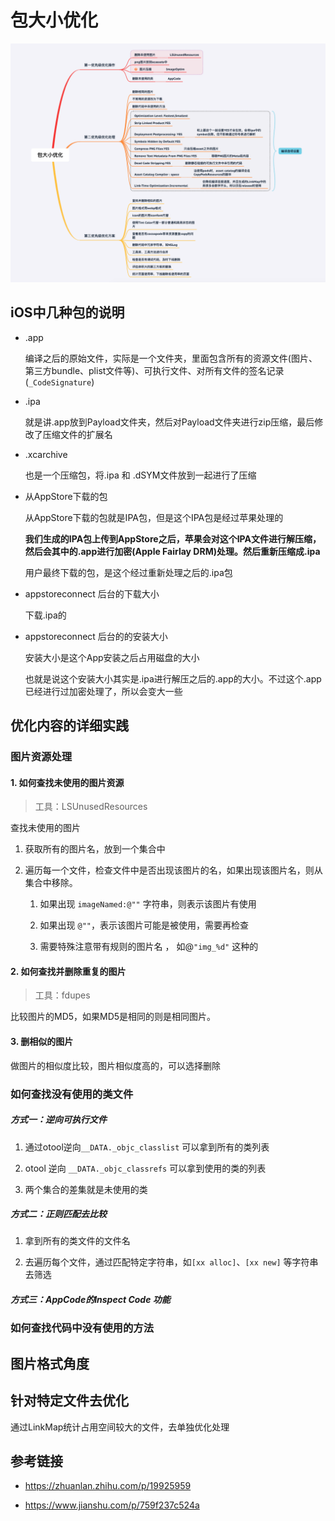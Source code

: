 # 包大小优化

![App包优化](https://github.com/cocacola-ty/Images/blob/master/ipasizeoptimization.png?raw=true)

## iOS中几种包的说明

* .app 

	编译之后的原始文件，实际是一个文件夹，里面包含所有的资源文件(图片、第三方bundle、plist文件等)、可执行文件、对所有文件的签名记录(`_CodeSignature`)

* .ipa

	就是讲.app放到Payload文件夹，然后对Payload文件夹进行zip压缩，最后修改了压缩文件的扩展名

* .xcarchive
	
	也是一个压缩包，将.ipa 和 .dSYM文件放到一起进行了压缩

* 从AppStore下载的包

	从AppStore下载的包就是IPA包，但是这个IPA包是经过苹果处理的

	**我们生成的IPA包上传到AppStore之后，苹果会对这个IPA文件进行解压缩，然后会其中的.app进行加密(Apple Fairlay DRM)处理。然后重新压缩成.ipa**

	用户最终下载的包，是这个经过重新处理之后的.ipa包

* appstoreconnect 后台的下载大小

	下载.ipa的

* appstoreconnect 后台的的安装大小

	安装大小是这个App安装之后占用磁盘的大小

	也就是说这个安装大小其实是.ipa进行解压之后的.app的大小。不过这个.app已经进行过加密处理了，所以会变大一些

## 优化内容的详细实践

### 图片资源处理

#### 1. 如何查找未使用的图片资源

> 工具：LSUnusedResources

查找未使用的图片

1. 获取所有的图片名，放到一个集合中

2. 遍历每一个文件，检查文件中是否出现该图片的名，如果出现该图片名，则从集合中移除。

	1. 如果出现 `imageNamed:@""` 字符串，则表示该图片有使用

	2. 如果出现 `@""`，表示该图片可能是被使用，需要再检查

	3. 需要特殊注意带有规则的图片名 ， 如@`"img_%d"` 这种的

#### 2. 如何查找并删除重复的图片

> 工具：fdupes

比较图片的MD5，如果MD5是相同的则是相同图片。

#### 3. 删相似的图片

做图片的相似度比较，图片相似度高的，可以选择删除

### 如何查找没有使用的类文件

##### 方式一：逆向可执行文件

1. 通过otool逆向`__DATA._objc_classlist` 可以拿到所有的类列表

2. otool 逆向 `__DATA._objc_classrefs` 可以拿到使用的类的列表

3. 两个集合的差集就是未使用的类

##### 方式二：正则匹配去比较

1. 拿到所有的类文件的文件名

2. 去遍历每个文件，通过匹配特定字符串，如`[xx alloc]`、`[xx new]` 等字符串去筛选

##### 方式三：AppCode的Inspect Code 功能

### 如何查找代码中没有使用的方法

## 图片格式角度

## 针对特定文件去优化

通过LinkMap统计占用空间较大的文件，去单独优化处理


## 参考链接

* https://zhuanlan.zhihu.com/p/19925959 

* https://www.jianshu.com/p/759f237c524a

